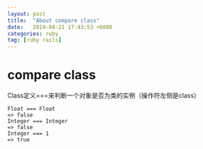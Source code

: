 ```yaml
---
layout: post
title:  "About compare class"
date:   2019-08-21 17:43:53 +0800
categories: ruby
tag: [ruby rails]
---
```


# compare class
Class定义===来判断一个对象是否为类的实例（操作符左侧是class）

	Float === Float
	=> false
	Integer === Integer
	=> false
	Integer === 1
	=> true
